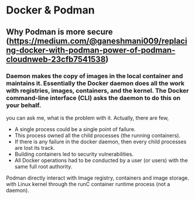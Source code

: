 # Docker & Podman

## Why Podman is more secure (https://medium.com/@ganeshmani009/replacing-docker-with-podman-power-of-podman-cloudnweb-23cfb7541538)

### Daemon makes the copy of images in the local container and maintains it. Essentially the Docker daemon does all the work with registries, images, containers, and the kernel. The Docker command-line interface (CLI) asks the daemon to do this on your behalf.
you can ask me, what is the problem with it. Actually, there are few,
- A single process could be a single point of failure.
- This process owned all the child processes (the running containers).
- If there is any failure in the docker daemon, then every child processes are lost its track.
- Building containers led to security vulnerabilities.
- All Docker operations had to be conducted by a user (or users) with the same full root authority.

Podman directly interact with Image registry, containers and image storage. with Linux kernel through the runC container runtime process (not a daemon).

